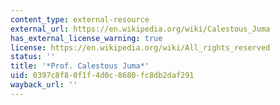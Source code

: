 ```yaml
---
content_type: external-resource
external_url: https://en.wikipedia.org/wiki/Calestous_Juma
has_external_license_warning: true
license: https://en.wikipedia.org/wiki/All_rights_reserved
status: ''
title: '*Prof. Calestous Juma*'
uid: 0397c8f8-0f1f-4d0c-8680-fc8db2daf291
wayback_url: ''
---
```

